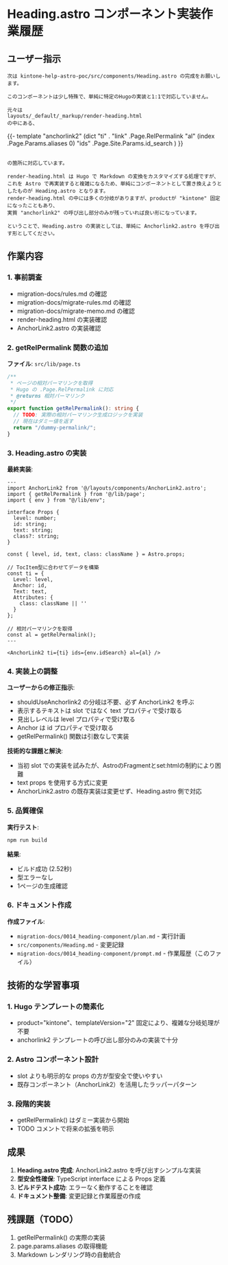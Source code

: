 # Heading.astro コンポーネント実装作業履歴

## ユーザー指示

```
次は kintone-help-astro-poc/src/components/Heading.astro の完成をお願いします。

このコンポーネントは少し特殊で、単純に特定のHugoの実装と1:1で対応していません。

元々は
layouts/_default/_markup/render-heading.html
の中にある、

```
{{- template "anchorlink2" (dict "ti" . "link" .Page.RelPermalink "al" (index .Page.Params.aliases 0) "ids" .Page.Site.Params.id_search ) }}
```

の箇所に対応しています。

render-heading.html は Hugo で Markdown の変換をカスタマイズする処理ですが、
これを Astro で再実装すると複雑になるため、単純にコンポーネントとして置き換えようとしたものが Heading.astro となります。
render-heading.html の中には多くの分岐がありますが、productが "kintone" 固定になったこともあり、
実質 "anchorlink2" の呼び出し部分のみが残っていれば良い形になっています。

ということで、Heading.astro の実装としては、単純に Anchorlink2.astro を呼び出す形としてください。
```

## 作業内容

### 1. 事前調査
- migration-docs/rules.md の確認
- migration-docs/migrate-rules.md の確認  
- migration-docs/migrate-memo.md の確認
- render-heading.html の実装確認
- AnchorLink2.astro の実装確認

### 2. getRelPermalink 関数の追加

**ファイル**: `src/lib/page.ts`

```typescript
/**
 * ページの相対パーマリンクを取得
 * Hugo の .Page.RelPermalink に対応
 * @returns 相対パーマリンク
 */
export function getRelPermalink(): string {
  // TODO: 実際の相対パーマリンク生成ロジックを実装
  // 現在はダミー値を返す
  return "/dummy-permalink/";
}
```

### 3. Heading.astro の実装

**最終実装**:

```astro
---
import AnchorLink2 from '@/layouts/components/AnchorLink2.astro';
import { getRelPermalink } from '@/lib/page';
import { env } from "@/lib/env";

interface Props {
  level: number;
  id: string;
  text: string;
  class?: string;
}

const { level, id, text, class: className } = Astro.props;

// TocItem型に合わせてデータを構築
const ti = {
  Level: level,
  Anchor: id,
  Text: text,
  Attributes: {
    class: className || ''
  }
};

// 相対パーマリンクを取得
const al = getRelPermalink();
---

<AnchorLink2 ti={ti} ids={env.idSearch} al={al} />
```

### 4. 実装上の調整

**ユーザーからの修正指示**:
- shouldUseAnchorlink2 の分岐は不要、必ず AnchorLink2 を呼ぶ
- 表示するテキストは slot ではなく text プロパティで受け取る
- 見出しレベルは level プロパティで受け取る
- Anchor は id プロパティで受け取る
- getRelPermalink() 関数は引数なしで実装

**技術的な課題と解決**:
- 当初 slot での実装を試みたが、AstroのFragmentとset:htmlの制約により困難
- text props を使用する方式に変更
- AnchorLink2.astro の既存実装は変更せず、Heading.astro 側で対応

### 5. 品質確保

**実行テスト**:
```bash
npm run build
```

**結果**: 
- ビルド成功 (2.52秒)
- 型エラーなし
- 1ページの生成確認

### 6. ドキュメント作成

**作成ファイル**:
- `migration-docs/0014_heading-component/plan.md` - 実行計画
- `src/components/Heading.md` - 変更記録
- `migration-docs/0014_heading-component/prompt.md` - 作業履歴（このファイル）

## 技術的な学習事項

### 1. Hugo テンプレートの簡素化
- product="kintone"、templateVersion="2" 固定により、複雑な分岐処理が不要
- anchorlink2 テンプレートの呼び出し部分のみの実装で十分

### 2. Astro コンポーネント設計
- slot よりも明示的な props の方が型安全で使いやすい
- 既存コンポーネント（AnchorLink2）を活用したラッパーパターン

### 3. 段階的実装
- getRelPermalink() はダミー実装から開始
- TODO コメントで将来の拡張を明示

## 成果

1. **Heading.astro 完成**: AnchorLink2.astro を呼び出すシンプルな実装
2. **型安全性確保**: TypeScript interface による Props 定義
3. **ビルドテスト成功**: エラーなく動作することを確認
4. **ドキュメント整備**: 変更記録と作業履歴の作成

## 残課題（TODO）

1. getRelPermalink() の実際の実装
2. page.params.aliases の取得機能
3. Markdown レンダリング時の自動統合